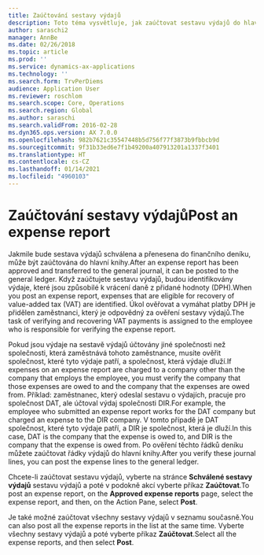 ```yaml
---
title: Zaúčtování sestavy výdajů
description: Toto téma vysvětluje, jak zaúčtovat sestavu výdajů do hlavní knihy.
author: saraschi2
manager: AnnBe
ms.date: 02/26/2018
ms.topic: article
ms.prod: ''
ms.service: dynamics-ax-applications
ms.technology: ''
ms.search.form: TrvPerDiems
audience: Application User
ms.reviewer: roschlom
ms.search.scope: Core, Operations
ms.search.region: Global
ms.author: saraschi
ms.search.validFrom: 2016-02-28
ms.dyn365.ops.version: AX 7.0.0
ms.openlocfilehash: 982b7621c35547448b5d756f77f3873b9fbbcb9d
ms.sourcegitcommit: 9f31b33ed6e7f1b49200a407913201a1337f3401
ms.translationtype: HT
ms.contentlocale: cs-CZ
ms.lasthandoff: 01/14/2021
ms.locfileid: "4960103"
---
```

# <a name="post-an-expense-report"></a><span data-ttu-id="d41f7-103">Zaúčtování sestavy výdajů</span><span class="sxs-lookup"><span data-stu-id="d41f7-103">Post an expense report</span></span>

<span data-ttu-id="d41f7-104">Jakmile bude sestava výdajů schválena a přenesena do finančního deníku, může být zaúčtována do hlavní knihy.</span><span class="sxs-lookup"><span data-stu-id="d41f7-104">After an expense report has been approved and transferred to the general journal, it can be posted to the general ledger.</span></span> <span data-ttu-id="d41f7-105">Když zaúčtujete sestavu výdajů, budou identifikovány výdaje, které jsou způsobilé k vrácení daně z přidané hodnoty (DPH).</span><span class="sxs-lookup"><span data-stu-id="d41f7-105">When you post an expense report, expenses that are eligible for recovery of value-added tax (VAT) are identified.</span></span> <span data-ttu-id="d41f7-106">Úkol ověřovat a vymáhat platby DPH je přidělen zaměstnanci, který je odpovědný za ověření sestavy výdajů.</span><span class="sxs-lookup"><span data-stu-id="d41f7-106">The task of verifying and recovering VAT payments is assigned to the employee who is responsible for verifying the expense report.</span></span>

<span data-ttu-id="d41f7-107">Pokud jsou výdaje na sestavě výdajů účtovány jiné společnosti než společnosti, která zaměstnává tohoto zaměstnance, musíte ověřit společnost, které tyto výdaje patří, a společnost, která výdaje dluží.</span><span class="sxs-lookup"><span data-stu-id="d41f7-107">If expenses on an expense report are charged to a company other than the company that employs the employee, you must verify the company that those expenses are owed to and the company that the expenses are owed from.</span></span> <span data-ttu-id="d41f7-108">Příklad: zaměstnanec, který odeslal sestavu o výdajích, pracuje pro společnost DAT, ale účtoval výdaj společnosti DIR.</span><span class="sxs-lookup"><span data-stu-id="d41f7-108">For example, the employee who submitted an expense report works for the DAT company but charged an expense to the DIR company.</span></span> <span data-ttu-id="d41f7-109">V tomto případě je DAT společnost, které tyto výdaje patří, a DIR je společnost, která je dluží.</span><span class="sxs-lookup"><span data-stu-id="d41f7-109">In this case, DAT is the company that the expense is owed to, and DIR is the company that the expense is owed from.</span></span> <span data-ttu-id="d41f7-110">Po ověření těchto řádků deníku můžete zaúčtovat řádky výdajů do hlavní knihy.</span><span class="sxs-lookup"><span data-stu-id="d41f7-110">After you verify these journal lines, you can post the expense lines to the general ledger.</span></span>

<span data-ttu-id="d41f7-111">Chcete-li zaúčtovat sestavu výdajů, vyberte na stránce **Schválené sestavy výdajů** sestavu výdajů a poté v podokně akcí vyberte příkaz **Zaúčtovat**.</span><span class="sxs-lookup"><span data-stu-id="d41f7-111">To post an expense report, on the **Approved expense reports** page, select the expense report, and then, on the Action Pane, select **Post**.</span></span>

<span data-ttu-id="d41f7-112">Je také možné zaúčtovat všechny sestavy výdajů v seznamu současně.</span><span class="sxs-lookup"><span data-stu-id="d41f7-112">You can also post all the expense reports in the list at the same time.</span></span> <span data-ttu-id="d41f7-113">Vyberte všechny sestavy výdajů a poté vyberte příkaz **Zaúčtovat**.</span><span class="sxs-lookup"><span data-stu-id="d41f7-113">Select all the expense reports, and then select **Post**.</span></span>
